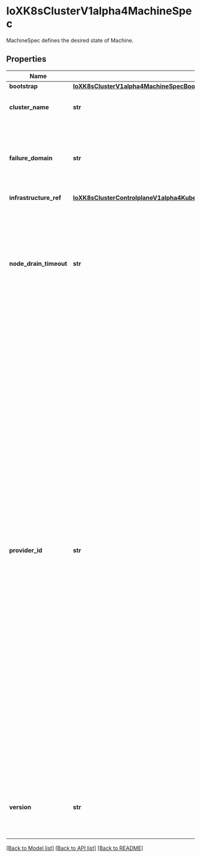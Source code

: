 # IoXK8sClusterV1alpha4MachineSpec

MachineSpec defines the desired state of Machine.
## Properties
Name | Type | Description | Notes
------------ | ------------- | ------------- | -------------
**bootstrap** | [**IoXK8sClusterV1alpha4MachineSpecBootstrap**](IoXK8sClusterV1alpha4MachineSpecBootstrap.md) |  | 
**cluster_name** | **str** | ClusterName is the name of the Cluster this object belongs to. | 
**failure_domain** | **str** | FailureDomain is the failure domain the machine will be created in. Must match a key in the FailureDomains map stored on the cluster object. | [optional] 
**infrastructure_ref** | [**IoXK8sClusterControlplaneV1alpha4KubeadmControlPlaneSpecMachineTemplateInfrastructureRef**](IoXK8sClusterControlplaneV1alpha4KubeadmControlPlaneSpecMachineTemplateInfrastructureRef.md) |  | 
**node_drain_timeout** | **str** | NodeDrainTimeout is the total amount of time that the controller will spend on draining a node. The default value is 0, meaning that the node can be drained without any time limitations. NOTE: NodeDrainTimeout is different from &#x60;kubectl drain --timeout&#x60; | [optional] 
**provider_id** | **str** | ProviderID is the identification ID of the machine provided by the provider. This field must match the provider ID as seen on the node object corresponding to this machine. This field is required by higher level consumers of cluster-api. Example use case is cluster autoscaler with cluster-api as provider. Clean-up logic in the autoscaler compares machines to nodes to find out machines at provider which could not get registered as Kubernetes nodes. With cluster-api as a generic out-of-tree provider for autoscaler, this field is required by autoscaler to be able to have a provider view of the list of machines. Another list of nodes is queried from the k8s apiserver and then a comparison is done to find out unregistered machines and are marked for delete. This field will be set by the actuators and consumed by higher level entities like autoscaler that will be interfacing with cluster-api as generic provider. | [optional] 
**version** | **str** | Version defines the desired Kubernetes version. This field is meant to be optionally used by bootstrap providers. | [optional] 

[[Back to Model list]](../README.md#documentation-for-models) [[Back to API list]](../README.md#documentation-for-api-endpoints) [[Back to README]](../README.md)


